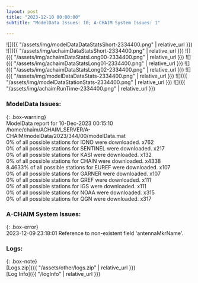 ```yaml
---
layout: post
title: "2023-12-10 00:00:00"
subtitle: "ModelData Issues: 10; A-CHAIM System Issues: 1"

---
```


![]({{ "/assets/img/modelDataDataStatsShort-2334400.png" | relative_url }})
![]({{ "/assets/img/achaimDataStatsShort-2334400.png" | relative_url }})
![]({{ "/assets/img/achaimDataStatsLong00-2334400.png" | relative_url }})
![]({{ "/assets/img/achaimDataStatsLong01-2334400.png" | relative_url }})
![]({{ "/assets/img/achaimDataStatsLong02-2334400.png" | relative_url }})
![]({{ "/assets/img/modelDataDataStats-2334400.png" | relative_url }})
![]({{ "/assets/img/modelDataStationStats-2334400.png" | relative_url }})
![]({{ "/assets/img/achaimRunTime-2334400.png" | relative_url }})


### ModelData Issues:  
  
{: .box-warning}  
 ModelData report for 10-Dec-2023 00:15:10   
 /home/chaim/ACHAIM_SERVER/A-CHAIM/modelData/2023/344/00/modelData.mat   
 0% of all possible stations for IONO were downloaded. x762   
 0% of all possible stations for SENTINEL were downloaded. x217   
 0% of all possible stations for KASI were downloaded. x132   
 0% of all possible stations for CHAIN were downloaded. x4338   
 8.4633% of all possible stations for EUREF were downloaded. x107   
 0% of all possible stations for GARNER were downloaded. x107   
 0% of all possible stations for GREF were downloaded. x111   
 0% of all possible stations for IGS were downloaded. x111   
 0% of all possible stations for NOAA were downloaded. x315   
 0% of all possible stations for QGN were downloaded. x317   
  
### A-CHAIM System Issues:  
  
{: .box-error}  
2023-12-09 23:18:01 Reference to non-existent field 'antennaMkrName'.  

### Logs:  
  
{: .box-note}  
[Logs.zip]({{ "/assets/other/logs.zip" | relative_url }})  
[Log Info]({{ "/logInfo" | relative_url }})  
